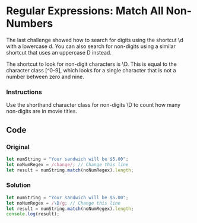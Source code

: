 # Regular Expressions: Match All Non-Numbers

The last challenge showed how to search for digits using the shortcut \d with a lowercase d. You can also search for non-digits using a similar shortcut that uses an uppercase D instead.

The shortcut to look for non-digit characters is \D. This is equal to the character class [^0-9], which looks for a single character that is not a number between zero and nine.

### Instructions

Use the shorthand character class for non-digits \D to count how many non-digits are in movie titles.

## Code

### Original

```javascript
let numString = "Your sandwich will be $5.00";
let noNumRegex = /change/; // Change this line
let result = numString.match(noNumRegex).length;
```

### Solution

```javascript
let numString = "Your sandwich will be $5.00";
let noNumRegex = /\D/g; // Change this line
let result = numString.match(noNumRegex).length;
console.log(result);
```
